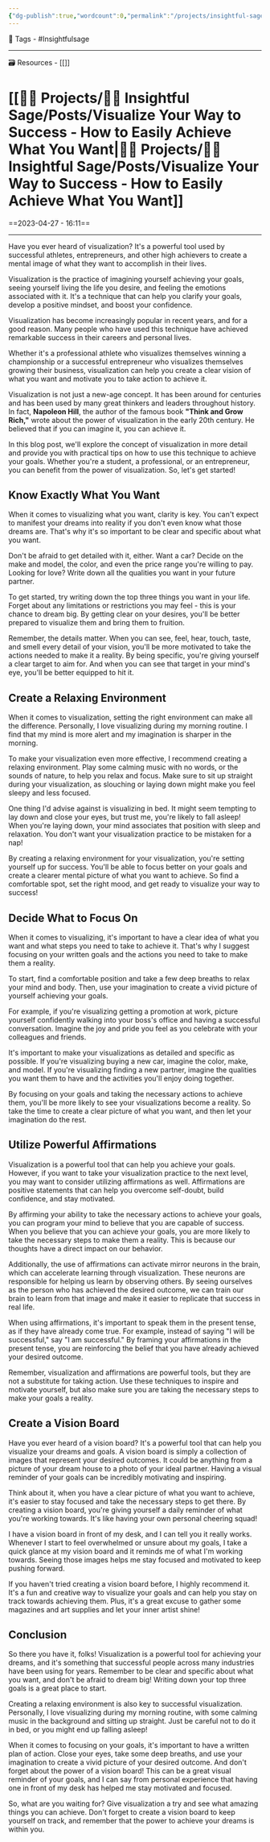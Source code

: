 ```yaml
---
{"dg-publish":true,"wordcount":0,"permalink":"/projects/insightful-sage/posts/visualize-your-way-to-success-how-to-easily-achieve-what-you-want/","dgPassFrontmatter":true,"noteIcon":"3","created":"2023-11-14T21:08:37.680+05:30","updated":"2024-02-26T02:42:28.048+05:30"}
---
```


🧶 Tags - #Insightfulsage 

---
🗃 Resources - [[]]

# [[👷🏻 Projects/🧓🏻 Insightful Sage/Posts/Visualize Your Way to Success - How to Easily Achieve What You Want\|👷🏻 Projects/🧓🏻 Insightful Sage/Posts/Visualize Your Way to Success - How to Easily Achieve What You Want]]
==2023-04-27 - 16:11==

---
Have you ever heard of visualization? It's a powerful tool used by successful athletes, entrepreneurs, and other high achievers to create a mental image of what they want to accomplish in their lives.

Visualization is the practice of imagining yourself achieving your goals, seeing yourself living the life you desire, and feeling the emotions associated with it. It's a technique that can help you clarify your goals, develop a positive mindset, and boost your confidence.

Visualization has become increasingly popular in recent years, and for a good reason. Many people who have used this technique have achieved remarkable success in their careers and personal lives.

Whether it's a professional athlete who visualizes themselves winning a championship or a successful entrepreneur who visualizes themselves growing their business, visualization can help you create a clear vision of what you want and motivate you to take action to achieve it.

Visualization is not just a new-age concept. It has been around for centuries and has been used by many great thinkers and leaders throughout history. In fact, **Napoleon Hill**, the author of the famous book **"Think and Grow Rich,"** wrote about the power of visualization in the early 20th century. He believed that if you can imagine it, you can achieve it.

In this blog post, we'll explore the concept of visualization in more detail and provide you with practical tips on how to use this technique to achieve your goals. Whether you're a student, a professional, or an entrepreneur, you can benefit from the power of visualization. So, let's get started!

## Know Exactly What You Want
When it comes to visualizing what you want, clarity is key. You can't expect to manifest your dreams into reality if you don't even know what those dreams are. That's why it's so important to be clear and specific about what you want.

Don't be afraid to get detailed with it, either. Want a car? Decide on the make and model, the color, and even the price range you're willing to pay. Looking for love? Write down all the qualities you want in your future partner.

To get started, try writing down the top three things you want in your life. Forget about any limitations or restrictions you may feel - this is your chance to dream big. By getting clear on your desires, you'll be better prepared to visualize them and bring them to fruition.

Remember, the details matter. When you can see, feel, hear, touch, taste, and smell every detail of your vision, you'll be more motivated to take the actions needed to make it a reality. By being specific, you're giving yourself a clear target to aim for. And when you can see that target in your mind's eye, you'll be better equipped to hit it.

## Create a Relaxing Environment
When it comes to visualization, setting the right environment can make all the difference. Personally, I love visualizing during my morning routine. I find that my mind is more alert and my imagination is sharper in the morning.

To make your visualization even more effective, I recommend creating a relaxing environment. Play some calming music with no words, or the sounds of nature, to help you relax and focus. Make sure to sit up straight during your visualization, as slouching or laying down might make you feel sleepy and less focused.

One thing I'd advise against is visualizing in bed. It might seem tempting to lay down and close your eyes, but trust me, you're likely to fall asleep! When you're laying down, your mind associates that position with sleep and relaxation. You don't want your visualization practice to be mistaken for a nap!

By creating a relaxing environment for your visualization, you're setting yourself up for success. You'll be able to focus better on your goals and create a clearer mental picture of what you want to achieve. So find a comfortable spot, set the right mood, and get ready to visualize your way to success!

## Decide What to Focus On
When it comes to visualizing, it's important to have a clear idea of what you want and what steps you need to take to achieve it. That's why I suggest focusing on your written goals and the actions you need to take to make them a reality.

To start, find a comfortable position and take a few deep breaths to relax your mind and body. Then, use your imagination to create a vivid picture of yourself achieving your goals.

For example, if you're visualizing getting a promotion at work, picture yourself confidently walking into your boss's office and having a successful conversation. Imagine the joy and pride you feel as you celebrate with your colleagues and friends.

It's important to make your visualizations as detailed and specific as possible. If you're visualizing buying a new car, imagine the color, make, and model. If you're visualizing finding a new partner, imagine the qualities you want them to have and the activities you'll enjoy doing together.

By focusing on your goals and taking the necessary actions to achieve them, you'll be more likely to see your visualizations become a reality. So take the time to create a clear picture of what you want, and then let your imagination do the rest.

## Utilize Powerful Affirmations
Visualization is a powerful tool that can help you achieve your goals. However, if you want to take your visualization practice to the next level, you may want to consider utilizing affirmations as well. Affirmations are positive statements that can help you overcome self-doubt, build confidence, and stay motivated.

By affirming your ability to take the necessary actions to achieve your goals, you can program your mind to believe that you are capable of success. When you believe that you can achieve your goals, you are more likely to take the necessary steps to make them a reality. This is because our thoughts have a direct impact on our behavior.

Additionally, the use of affirmations can activate mirror neurons in the brain, which can accelerate learning through visualization. These neurons are responsible for helping us learn by observing others. By seeing ourselves as the person who has achieved the desired outcome, we can train our brain to learn from that image and make it easier to replicate that success in real life.

When using affirmations, it's important to speak them in the present tense, as if they have already come true. For example, instead of saying "I will be successful," say "I am successful." By framing your affirmations in the present tense, you are reinforcing the belief that you have already achieved your desired outcome.

Remember, visualization and affirmations are powerful tools, but they are not a substitute for taking action. Use these techniques to inspire and motivate yourself, but also make sure you are taking the necessary steps to make your goals a reality.

## Create a Vision Board
Have you ever heard of a vision board? It's a powerful tool that can help you visualize your dreams and goals. A vision board is simply a collection of images that represent your desired outcomes. It could be anything from a picture of your dream house to a photo of your ideal partner. Having a visual reminder of your goals can be incredibly motivating and inspiring.

Think about it, when you have a clear picture of what you want to achieve, it's easier to stay focused and take the necessary steps to get there. By creating a vision board, you're giving yourself a daily reminder of what you're working towards. It's like having your own personal cheering squad!

I have a vision board in front of my desk, and I can tell you it really works. Whenever I start to feel overwhelmed or unsure about my goals, I take a quick glance at my vision board and it reminds me of what I'm working towards. Seeing those images helps me stay focused and motivated to keep pushing forward.

If you haven't tried creating a vision board before, I highly recommend it. It's a fun and creative way to visualize your goals and can help you stay on track towards achieving them. Plus, it's a great excuse to gather some magazines and art supplies and let your inner artist shine!

## Conclusion
So there you have it, folks! Visualization is a powerful tool for achieving your dreams, and it's something that successful people across many industries have been using for years. Remember to be clear and specific about what you want, and don't be afraid to dream big! Writing down your top three goals is a great place to start.

Creating a relaxing environment is also key to successful visualization. Personally, I love visualizing during my morning routine, with some calming music in the background and sitting up straight. Just be careful not to do it in bed, or you might end up falling asleep!

When it comes to focusing on your goals, it's important to have a written plan of action. Close your eyes, take some deep breaths, and use your imagination to create a vivid picture of your desired outcome. And don't forget about the power of a vision board! This can be a great visual reminder of your goals, and I can say from personal experience that having one in front of my desk has helped me stay motivated and focused.

So, what are you waiting for? Give visualization a try and see what amazing things you can achieve. Don't forget to create a vision board to keep yourself on track, and remember that the power to achieve your dreams is within you.